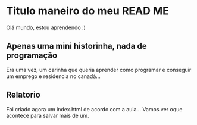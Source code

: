 # Titulo maneiro do meu READ ME

Olá mundo, estou aprendendo :)

## Apenas uma mini historinha, nada de programação

Era uma vez, um carinha que queria aprender como programar e conseguir um emprego e residencia no canadá...

## Relatorio

Foi criado agora um index.html de acordo com a aula... Vamos ver oque acontece para salvar mais de um.